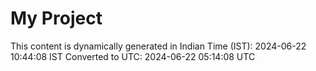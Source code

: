 # My Project

This content is dynamically generated in Indian Time (IST): 2024-06-22 10:44:08 IST
Converted to UTC: 2024-06-22 05:14:08 UTC
